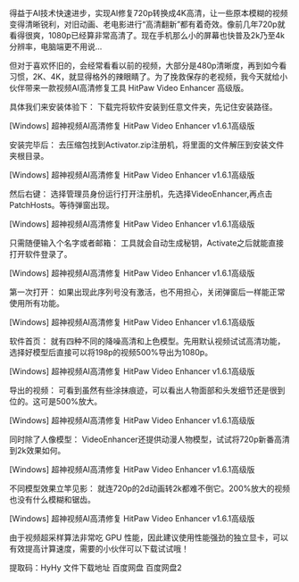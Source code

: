 得益于AI技术快速进步，实现AI修复720p转换成4K高清，让一些原本模糊的视频变得清晰锐利，对旧动画、老电影进行“高清翻新”都有着奇效。像前几年720p就看得很爽，1080p已经算非常高清了。现在手机那么小的屏幕也快普及2k乃至4k分辨率，电脑端更不用说...

但对于喜欢怀旧的，会经常看看以前的视频，大部分是480p清晰度，再到如今看习惯，2K、4K，就显得格外的辣眼睛了。为了挽救保存的老视频，我今天就给小伙伴带来一款视频AI高清修复工具 HitPaw Video Enhancer 高级版。

具体我们来安装体验下：
下载完将软件安装到任意文件夹，先记住安装路径。

[Windows] 超神视频AI高清修复 HitPaw Video Enhancer v1.6.1高级版

安装完毕后：
去压缩包找到Activator.zip注册机，将里面的文件解压到安装文件夹根目录。

[Windows] 超神视频AI高清修复 HitPaw Video Enhancer v1.6.1高级版

然后右键：
选择管理员身份运行打开注册机，先选择VideoEnhancer,再点击PatchHosts。等待弹窗出现。

[Windows] 超神视频AI高清修复 HitPaw Video Enhancer v1.6.1高级版

只需随便输入个名字或者邮箱：
工具就会自动生成秘钥，Activate之后就能直接打开软件登录了。

[Windows] 超神视频AI高清修复 HitPaw Video Enhancer v1.6.1高级版

第一次打开：
如果出现此序列号没有激活，也不用担心，关闭弹窗后一样能正常使用所有功能。

[Windows] 超神视频AI高清修复 HitPaw Video Enhancer v1.6.1高级版

软件首页：
就有四种不同的降噪高清和上色模型。先用默认视频试试高清功能，选择好模型后直接可以将198p的视频500%导出为1080p。

[Windows] 超神视频AI高清修复 HitPaw Video Enhancer v1.6.1高级版

导出的视频：
可看到虽然有些涂抹痕迹，可以看出人物面部和头发细节还是很到位的。这可是500%放大。

[Windows] 超神视频AI高清修复 HitPaw Video Enhancer v1.6.1高级版

同时除了人像模型：
VideoEnhancer还提供动漫人物模型，试试将720p新番高清到2k效果如何。

[Windows] 超神视频AI高清修复 HitPaw Video Enhancer v1.6.1高级版

不同模型效果立竿见影：
就连720p的2d动画转2k都难不倒它。200%放大的视频也没有什么模糊和锯齿。

[Windows] 超神视频AI高清修复 HitPaw Video Enhancer v1.6.1高级版

由于视频超采样算法非常吃 GPU 性能，因此建议使用性能强劲的独立显卡，可以有效提高计算速度，需要的小伙伴可以下载试试哦！

提取码：HyHy
 文件下载地址
百度网盘 百度网盘2
